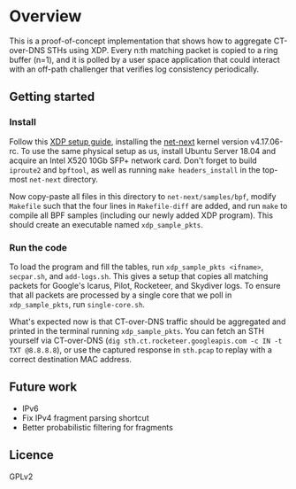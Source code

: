 # Overview
This is a proof-of-concept implementation that shows how to aggregate
CT-over-DNS STHs using XDP. Every n:th matching packet is copied to a ring
buffer (n=1), and it is polled by a user space application that could interact
with an off-path challenger that verifies log consistency periodically.

## Getting started
### Install
Follow this
  [XDP setup guide](https://github.com/cilium/cilium/blob/doc-1.0/Documentation/bpf.rst),
installing the
  [net-next](https://git.kernel.org/pub/scm/linux/kernel/git/davem/net-next.git)
kernel version v4.17.06-rc. To use the same physical setup as us, install Ubuntu
Server 18.04 and acquire an Intel X520 10Gb SFP+ network card. Don't forget to
build `iproute2` and `bpftool`, as well as running `make headers_install` in the
top-most `net-next` directory.

Now copy-paste all files in this directory to `net-next/samples/bpf`, modify
`Makefile` such that the four lines in `Makefile-diff` are added, and run `make`
to compile all BPF samples (including our newly added XDP program). This should
create an executable named `xdp_sample_pkts`.

### Run the code
To load the program and fill the tables, run
  `xdp_sample_pkts <ifname>`,
  `secpar.sh`, and
  `add-logs.sh`.
This gives a setup that copies all matching packets for Google's
  Icarus,
  Pilot,
  Rocketeer, and
  Skydiver
logs. To ensure that all packets are processed by a single core that we poll in
`xdp_sample_pkts`, run `single-core.sh`.

What's expected now is that CT-over-DNS traffic should be aggregated and
printed in the terminal running `xdp_sample_pkts`. You can fetch an STH yourself
via CT-over-DNS
  (`dig sth.ct.rocketeer.googleapis.com -c IN -t TXT @8.8.8.8`),
or use the captured response in `sth.pcap` to replay with a correct destination
MAC address.

## Future work
* IPv6
* Fix IPv4 fragment parsing shortcut
* Better probabilistic filtering for fragments

## Licence
GPLv2
